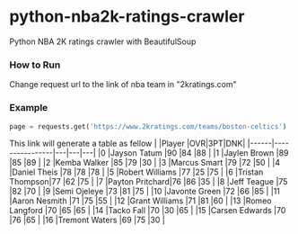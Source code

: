 # python-nba2k-ratings-crawler
 Python NBA 2K ratings crawler with BeautifulSoup

### How to Run
 Change request url to the link of nba team in "2kratings.com"
 
### Example
 ```python
page = requests.get('https://www.2kratings.com/teams/boston-celtics')
```
 This link will generate a table as fellow
 |     |Player          |OVR|3PT|DNK|
|------|----------------|---|---|---|
|0     |Jayson Tatum    |90 |84 |88 |
|1     |Jaylen Brown    |89 |85 |89 |
|2     |Kemba Walker    |85 |79 |30 |
|3     |Marcus Smart    |79 |72 |50 |
|4     |Daniel Theis    |78 |78 |78 |
|5     |Robert Williams |77 |25 |75 |
|6     |Tristan Thompson|77 |62 |75 |
|7     |Payton Pritchard|76 |86 |35 |
|8     |Jeff Teague     |75 |82 |70 |
|9     |Semi Ojeleye    |73 |81 |75 |
|10    |Javonte Green   |72 |66 |85 |
|11    |Aaron Nesmith   |71 |75 |55 |
|12    |Grant Williams  |71 |81 |60 |
|13    |Romeo Langford  |70 |65 |65 |
|14    |Tacko Fall      |70 |30 |65 |
|15    |Carsen Edwards  |70 |76 |65 |
|16    |Tremont Waters  |69 |75 |30 |
